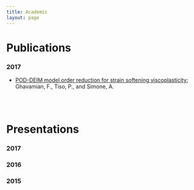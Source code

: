 ```yaml
---
title: Academic
layout: page
---
```


# Publications
### 2017
* [POD-DEIM model order reduction for strain softening viscoplasticity](https://www.researchgate.net/publication/311565898_POD-DEIM_model_order_reduction_for_strain_softening_viscoplasticity); Ghavamian, F., Tiso, P., and Simone, A. 

<br><br>


# Presentations
### 2017

### 2016

### 2015

